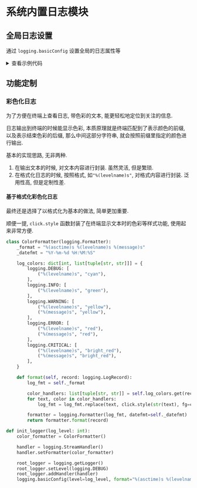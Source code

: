 # 系统内置日志模块

## 全局日志设置

通过 `logging.basicConfig` 设置全局的日志属性等

<details>

<summary>查看示例代码</summary>

```python
import logging
logging.basicConfig(level=logging.DEBUG, format="%(asctime)s %(levelname)s %(message)s", datefmt="%Y-%m-%d %H:%M:%S")
```

</details>

## 功能定制

### 彩色化日志

为了方便在终端上查看日志, 带色彩的文本, 能更轻松地定位到关注的信息.

日志输出到终端的时候能显示色彩, 本质原理就是终端匹配到了表示颜色的前缀, 以及表示结束色彩的后缀, 那么中间这部分字符串, 就会按照前缀里指定的颜色进行输出.

基本的实现思路, 无非两种.

1. 在输出文本的时候, 对文本内容进行封装. 虽然灵活, 但是繁琐.
2. 在格式化日志的时候, 按照格式, 如`"%(levelname)s"`, 对格式内容进行封装. 泛用性高, 但是定制性差.

#### 基于格式化彩色化日志

最终还是选择了以格式化为基本的做法, 简单更加重要.

顺便一提, `click.style` 函数封装了在终端显示文本时的色彩等样式功能, 使用起来非常方便.

```python
class ColorFormatter(logging.Formatter):
    _format = "%(asctime)s %(levelname)s %(message)s"
    _datefmt = "%Y-%m-%d %H:%M:%S"

    log_colors: dict[int, list[tuple[str, str]]] = {
        logging.DEBUG: [
            ("%(levelname)s", "cyan"),
        ],
        logging.INFO: [
            ("%(levelname)s", "green"),
        ],
        logging.WARNING: [
            ("%(levelname)s", "yellow"),
            ("%(message)s", "yellow"),
        ],
        logging.ERROR: [
            ("%(levelname)s", "red"),
            ("%(message)s", "red"),
        ],
        logging.CRITICAL: [
            ("%(levelname)s", "bright_red"),
            ("%(message)s", "bright_red"),
        ],
    }

    def format(self, record: logging.LogRecord):
        log_fmt = self._format

        color_handlers: list[tuple[str, str]] = self.log_colors.get(record.levelno, [])
        for text, color in color_handlers:
            log_fmt = log_fmt.replace(text, click.style(str(text), fg=color))

        formatter = logging.Formatter(log_fmt, datefmt=self._datefmt)
        return formatter.format(record)

def init_logger(log_level: int):
    color_formatter = ColorFormatter()

    handler = logging.StreamHandler()
    handler.setFormatter(color_formatter)

    root_logger = logging.getLogger()
    root_logger.setLevel(logging.DEBUG)
    root_logger.addHandler(handler)
    logging.basicConfig(level=log_level, format="%(asctime)s %(levelname)s %(message)s", datefmt="%Y-%m-%d %H:%M:%S")        
```
